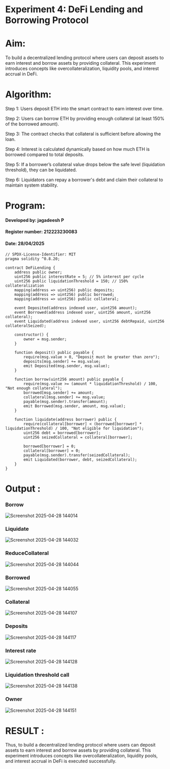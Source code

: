 # Experiment 4: DeFi Lending and Borrowing Protocol
# Aim:
To build a decentralized lending protocol where users can deposit assets to earn interest and borrow assets by providing collateral. This experiment introduces concepts like overcollateralization, liquidity pools, and interest accrual in DeFi.

# Algorithm:

Step 1: Users deposit ETH into the smart contract to earn interest over time.

Step 2: Users can borrow ETH by providing enough collateral (at least 150% of the borrowed amount).

Step 3: The contract checks that collateral is sufficient before allowing the loan.

Step 4: Interest is calculated dynamically based on how much ETH is borrowed compared to total deposits.

Step 5: If a borrower’s collateral value drops below the safe level (liquidation threshold), they can be liquidated.

Step 6: Liquidators can repay a borrower's debt and claim their collateral to maintain system stability.



# Program:
#### Developed by: jagadeesh P
#### Register number: 212223230083
#### Date: 28/04/2025

```
// SPDX-License-Identifier: MIT
pragma solidity ^0.8.20;

contract DeFiLending {
    address public owner;
    uint256 public interestRate = 5; // 5% interest per cycle
    uint256 public liquidationThreshold = 150; // 150% collateralization
    mapping(address => uint256) public deposits;
    mapping(address => uint256) public borrowed;
    mapping(address => uint256) public collateral;

    event Deposited(address indexed user, uint256 amount);
    event Borrowed(address indexed user, uint256 amount, uint256 collateral);
    event Liquidated(address indexed user, uint256 debtRepaid, uint256 collateralSeized);

    constructor() {
        owner = msg.sender;
    }

    function deposit() public payable {
        require(msg.value > 0, "Deposit must be greater than zero");
        deposits[msg.sender] += msg.value;
        emit Deposited(msg.sender, msg.value);
    }

    function borrow(uint256 amount) public payable {
        require(msg.value >= (amount * liquidationThreshold) / 100, "Not enough collateral");
        borrowed[msg.sender] += amount;
        collateral[msg.sender] += msg.value;
        payable(msg.sender).transfer(amount);
        emit Borrowed(msg.sender, amount, msg.value);
    }

    function liquidate(address borrower) public {
        require(collateral[borrower] < (borrowed[borrower] * liquidationThreshold) / 100, "Not eligible for liquidation");
        uint256 debt = borrowed[borrower];
        uint256 seizedCollateral = collateral[borrower];

        borrowed[borrower] = 0;
        collateral[borrower] = 0;
        payable(msg.sender).transfer(seizedCollateral);
        emit Liquidated(borrower, debt, seizedCollateral);
    }
}

```

# Output :

### Borrow
![Screenshot 2025-04-28 144014](https://github.com/user-attachments/assets/e7e2d7a0-853e-452c-a139-740318a8002a)

### Liquidate
![Screenshot 2025-04-28 144032](https://github.com/user-attachments/assets/ee77b646-7e92-48c6-a8b7-695c2f9b7e05)

### ReduceCollateral
![Screenshot 2025-04-28 144044](https://github.com/user-attachments/assets/d9331898-d857-41c7-83d6-be9bfa39b9ba)

### Borrowed
![Screenshot 2025-04-28 144055](https://github.com/user-attachments/assets/ce392cbd-0556-44a2-9652-63c124f2846d)

### Collateral
![Screenshot 2025-04-28 144107](https://github.com/user-attachments/assets/ebda449d-3e8a-4521-9f31-737cafb5d4e2)

### Deposits
![Screenshot 2025-04-28 144117](https://github.com/user-attachments/assets/f653e021-cfac-46be-8d8c-1e3768afc0c9)

### Interest rate
![Screenshot 2025-04-28 144128](https://github.com/user-attachments/assets/4a192789-731f-4414-85fa-8a47f2e08c59)

### Liquidation threshold call
![Screenshot 2025-04-28 144138](https://github.com/user-attachments/assets/52625466-d23d-40c7-a7f6-64db72e8b374)

### Owner
![Screenshot 2025-04-28 144151](https://github.com/user-attachments/assets/d00bad4e-8148-4f45-8277-1facb98866c0)

# RESULT : 

Thus, to build a decentralized lending protocol where users can deposit assets to earn interest and borrow assets by providing collateral. This experiment introduces concepts like overcollateralization, liquidity pools, and interest accrual in DeFi is executed successfully.
